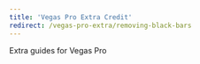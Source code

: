 ```yaml
---
title: 'Vegas Pro Extra Credit'
redirect: /vegas-pro-extra/removing-black-bars
---
```


Extra guides for Vegas Pro
